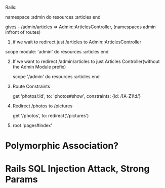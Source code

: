 Rails:

namespace :admin do
	resources :articles
end

gives - /admin/articles => Admin::ArticlesController, (namespaces admin infront of routes)

1. if we wait to redirect just /articles to Admin::ArticlesController

scope module: 'admin' do
	resources :articles
end

2. If we want to redirect /admin/articles to just Articles Controller(without the Admin Module prefix)

	scope '/admin' do
		resources :articles
	end

3. Route Constraints

	get 'photos/:id', to: 'photos#show', constraints: {id: /[A-Z]\d/}

4. Redirect /photos to /pictures

	get '/photos', to: redirect('/pictures')

5. root 'pages#index'

# Polymorphic Association?

# Rails SQL Injection Attack, Strong Params
